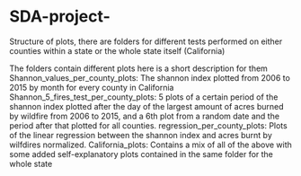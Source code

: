 # SDA-project-

Structure of plots, there are folders for different tests performed on either counties within a state or the whole state itself (California)

The folders contain different plots here is a short description for them
Shannon_values_per_county_plots: The shannon index plotted from 2006 to 2015 by month for every county in California 
Shannon_5_fires_test_per_county_plots: 5 plots of a certain period of the shannon index plotted after the day of the largest amount of acres burned by wildfire from 2006 to 2015, and a 6th plot from a random date and the period after that plotted for all counties.
regression_per_county_plots: Plots of the linear regression between the shannon index and acres burnt by wilfdires normalized.
California_plots: Contains a mix of all of the above with some added self-explanatory plots contained in the same folder for the whole state



